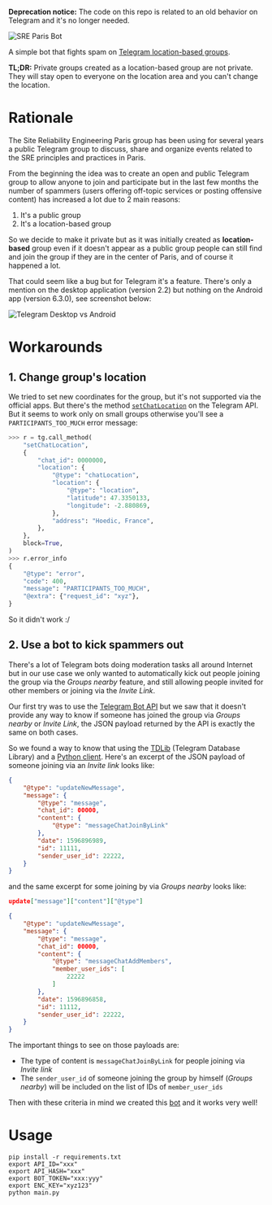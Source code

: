 **Deprecation notice:** The code on this repo is related to an old behavior on Telegram and it's no longer needed. 
 
![SRE Paris Bot](https://raw.githubusercontent.com/sre-paris/bot/master/media/img/cover.png)

A simple bot that fights spam on [Telegram location-based groups](https://telegram.org/blog/contacts-local-groups).

**TL;DR:** Private groups created as a location-based group are not private. They will stay open to everyone on the location area and you can't change the location.

# Rationale

The Site Reliability Engineering Paris group has been using for several years a public Telegram group to discuss, share and organize events related to the SRE principles and practices in Paris.

From the beginning the idea was to create an open and public Telegram group to allow anyone to join and participate but in the last few months the number of spammers (users offering off-topic services or posting offensive content) has increased a lot due to 2 main reasons:

1. It's a public group
2. It's a location-based group

So we decide to make it private but as it was initially created as **location-based** group even if it doesn't appear as a public group people can still find and join the group if they are in the center of Paris, and of course it happened a lot.

That could seem like a bug but for Telegram it's a feature. There's only a mention on the desktop application (version 2.2) but nothing on the Android app (version 6.3.0), see screenshot below:

![Telegram Desktop vs Android](https://raw.githubusercontent.com/sre-paris/bot/master/media/img/telegram-desktop-android.png)

# Workarounds

## 1. Change group's location

We tried to set new coordinates for the group, but it's not supported via the official apps. But there's the method [`setChatLocation`](https://core.telegram.org/tdlib/docs/classtd_1_1td__api_1_1set_chat_location.html) on the Telegram API. But it seems to work only on small groups otherwise you'll see a `PARTICIPANTS_TOO_MUCH` error message:

```python
>>> r = tg.call_method(
    "setChatLocation",
    {
        "chat_id": 0000000,
        "location": {
            "@type": "chatLocation",
            "location": {
                "@type": "location",
                "latitude": 47.3350133,
                "longitude": -2.880869,
            },
            "address": "Hoedic, France",
        },
    },
    block=True,
)
>>> r.error_info
{
    "@type": "error",
    "code": 400,
    "message": "PARTICIPANTS_TOO_MUCH",
    "@extra": {"request_id": "xyz"},
}

```

So it didn't work :/

## 2. Use a bot to kick spammers out

There's a lot of Telegram bots doing moderation tasks all around Internet but in our use case we only wanted to automatically kick out people joining the group via the *Groups nearby* feature, and still allowing people invited for other members or joining via the *Invite Link*.

Our first try was to use the [Telegram Bot API](https://core.telegram.org/bots/api) but we saw that it doesn't provide any way to know if someone has joined the group via *Groups nearby* or *Invite Link*, the JSON payload returned by the API is exactly the same on both cases.

So we found a way to know that using the [TDLib](https://core.telegram.org/tdlib) (Telegram Database Library) and a [Python client](https://github.com/alexander-akhmetov/python-telegram). Here's an excerpt of the JSON payload of someone joining via an *Invite link* looks like:

```json
{
    "@type": "updateNewMessage",
    "message": {
        "@type": "message",
        "chat_id": 00000,
        "content": {
            "@type": "messageChatJoinByLink"
        },
        "date": 1596896989,
        "id": 11111,
        "sender_user_id": 22222,
    }
}

```

and the same excerpt for some joining by via *Groups nearby* looks like:

```json
update["message"]["content"]["@type"]

{
    "@type": "updateNewMessage",
    "message": {
        "@type": "message",
        "chat_id": 00000,
        "content": {
            "@type": "messageChatAddMembers",
            "member_user_ids": [
                22222
            ]
        },
        "date": 1596896858,
        "id": 11112,
        "sender_user_id": 22222,
    }
}

```

The important things to see on those payloads are:

* The type of content is `messageChatJoinByLink` for people joining via *Invite link*
* The `sender_user_id` of someone joining the group by himself (*Groups nearby*) will be included on the list of IDs of `member_user_ids`

Then with these criteria in mind we created this [bot](main.py) and it works very well!


# Usage

```
pip install -r requirements.txt
export API_ID="xxx"
export API_HASH="xxx"
export BOT_TOKEN="xxx:yyy"
export ENC_KEY="xyz123"
python main.py
```
